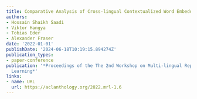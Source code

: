```yaml
---
title: Comparative Analysis of Cross-lingual Contextualized Word Embeddings
authors:
- Hossain Shaikh Saadi
- Viktor Hangya
- Tobias Eder
- Alexander Fraser
date: '2022-01-01'
publishDate: '2024-06-18T10:19:15.894274Z'
publication_types:
- paper-conference
publication: '*Proceedings of the The 2nd Workshop on Multi-lingual Representation
  Learning*'
links:
- name: URL
  url: https://aclanthology.org/2022.mrl-1.6
---
```

